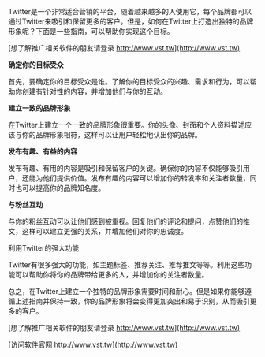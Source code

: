 Twitter是一个非常适合营销的平台，随着越来越多的人使用它，每个品牌都可以通过Twitter来吸引和保留更多的客户。但是，如何在Twitter上打造出独特的品牌形象呢？下面是一些指南，可以帮助你实现这个目标。

[想了解推广相关软件的朋友请登录 http://www.vst.tw](http://www.vst.tw)

**确定你的目标受众**

首先，要确定你的目标受众是谁。了解你的目标受众的兴趣、需求和行为，可以帮助你创建有针对性的内容，并增加他们与你的互动。

**建立一致的品牌形象**

在Twitter上建立一个一致的品牌形象很重要。你的头像、封面和个人资料描述应该与你的品牌形象相符，这样可以让用户轻松地认出你的品牌。

**发布有趣、有益的内容**

发布有趣、有用的内容是吸引和保留客户的关键。确保你的内容不仅能够吸引用户，还能为他们提供价值。发布有趣的内容可以增加你的转发率和关注者数量，同时也可以提高你的品牌知名度。

**与粉丝互动**

与你的粉丝互动可以让他们感到被重视。回复他们的评论和提问，点赞他们的推文，这样可以建立更强的关系，并增加他们对你的忠诚度。

利用Twitter的强大功能

Twitter有很多强大的功能，如主题标签、推荐关注、推荐推文等等。利用这些功能可以帮助你将你的品牌带给更多的人，并增加你的关注者数量。

总之，在Twitter上建立一个独特的品牌形象需要时间和耐心。但是如果你能够遵循上述指南并保持一致，你的品牌形象将会变得更加突出和易于识别，从而吸引更多的客户。

[想了解推广相关软件的朋友请登录 http://www.vst.tw](http://www.vst.tw)


[访问软件官网 http://www.vst.tw](http://www.vst.tw)
